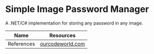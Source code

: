 ﻿# Simple Image Password Manager
A .NET/C# implementation for storing any password in any image.

| Name | Resources |
| ------ | ------ |
| References | [ourcodeworld.com](https://ourcodeworld.com/articles/read/474/getting-started-with-steganography-hide-information-on-images-with-c-sharp) |

